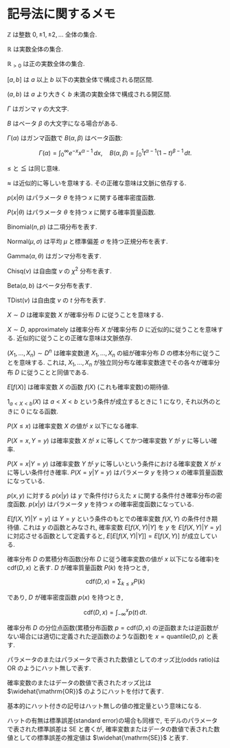 # 記号法に関するメモ

$\mathbb{Z}$ は整数 $0,\pm 1,\pm 2,\ldots$ 全体の集合.

$\mathbb{R}$ は実数全体の集合.

$\mathbb{R}_{>0}$ は正の実数全体の集合.

$[a, b]$ は $a$ 以上 $b$ 以下の実数全体で構成される閉区間.

$(a, b)$ は $a$ より大きく $b$ 未満の実数全体で構成される開区間.

$\Gamma$ はガンマ $\gamma$ の大文字.

$B$ はベータ $\beta$ の大文字になる場合がある.

$\Gamma(\alpha)$ はガンマ函数で $B(\alpha,\beta)$ はベータ函数:

$$
\Gamma(\alpha) = \int_0^\infty e^{-x} x^{\alpha-1}\,dx, \quad
B(\alpha, \beta) = \int_0^1 t^{\alpha-1}(1-t)^{\beta-1}\,dt.
$$

$\le$ と $\leqq$ は同じ意味.

$\approx$ は近似的に等しいを意味する. その正確な意味は文脈に依存する.

$p(x|\theta)$ はパラメータ $\theta$ を持つ $x$ に関する確率密度函数.

$P(x|\theta)$ はパラメータ $\theta$ を持つ $x$ に関する確率質量函数.

$\mathrm{Binomial}(n, p)$ は二項分布を表す.

$\mathrm{Normal}(\mu, \sigma)$ は平均 $\mu$ と標準偏差 $\sigma$ を持つ正規分布を表す.

$\mathrm{Gamma}(\alpha, \theta)$ はガンマ分布を表す.

$\mathrm{Chisq}(\nu)$ は自由度 $\nu$ の $\chi^2$ 分布を表す.

$\mathrm{Beta}(a, b)$ はベータ分布を表す.

$\mathrm{TDist}(\nu)$ は自由度 $\nu$ の $t$ 分布を表す.

$X \sim D$ は確率変数 $X$ が確率分布 $D$ に従うことを意味する.

$X \sim D$, approximately は確率分布 $X$ が確率分布 $D$ に近似的に従うことを意味する.  近似的に従うことの正確な意味は文脈依存.

$(X_1,\ldots,X_n) \sim D^n$ は確率変数達 $X_1,\ldots,X_n$ の組が確率分布 $D$ の標本分布に従うことを意味する. これは, $X_1,\ldots,X_n$ が独立同分布な確率変数達でその各々が確率分布 $D$ に従うことと同値である.

$E[f(X)]$ は確率変数 $X$ の函数 $f(X)$ (これも確率変数)の期待値.

$1_{a<X<b}(X)$ は $a<X<b$ という条件が成立するときに $1$ になり, それ以外のときに $0$ になる函数.

$P(X \le x)$ は確率変数 $X$ の値が $x$ 以下になる確率.

$P(X=x, Y=y)$ は確率変数 $X$ が $x$ に等しくてかつ確率変数 $Y$ が $y$ に等しい確率.

$P(X=x|Y=y)$ は確率変数 $Y$ が $y$ に等しいという条件における確率変数 $X$ が $x$ に等しい条件付き確率. $P(X=y|Y=y)$ はパラメータ $y$ を持つ $x$ の確率質量函数になっている.

$p(x, y)$ に対する $p(x|y)$ は $y$ で条件付けらえた $x$ に関する条件付き確率分布の密度函数.  $p(x|y)$ はパラメータ $y$ を持つ $x$ の確率密度函数になっている.

$E[f(X,Y)|Y=y]$ は $Y=y$ という条件のもとでの確率変数 $f(X,Y)$ の条件付き期待値. これは $y$ の函数とみなされ, 確率変数 $E[f(X,Y)|Y]$ を $y$ を $E[f(X,Y)|Y=y]$ に対応させる函数として定義すると, $E[E[f(X,Y)|Y]] = E[f(X,Y)]$ が成立している.

確率分布 $D$ の累積分布函数(分布 $D$ に従う確率変数の値が $x$ 以下になる確率)を $\mathrm{cdf}(D, x)$ と表す. $D$ が確率質量函数 $P(k)$ を持つとき, 

$$
\mathrm{cdf}(D, x) = \sum_{k \le x} P(k)
$$

であり, $D$ が確率密度函数 $p(x)$ を持つとき,

$$
\mathrm{cdf}(D, x) = \int_{-\infty}^x p(t) \,dt.
$$

確率分布 $D$ の分位点函数(累積分布函数 $p=\mathrm{cdf}(D, x)$ の逆函数または逆函数がない場合には適切に定義された逆函数のような函数)を $x = \mathrm{quantile}(D, p)$ と表す.

パラメータのまたはパラメータで表された数値としてのオッズ比(odds ratio)は $\mathrm{OR}$ のようにハット無しで表す.

確率変数のまたはデータの数値で表されたオッズ比は $\widehat{\mathrm{OR}}$ のようにハットを付けて表す. 

基本的にハット付きの記号はハット無しの値の推定量という意味になる.

ハットの有無は標準誤差(standard error)の場合も同様で, モデルのパラメータで表された標準誤差は $\mathrm{SE}$ と書くが, 確率変数またはデータの数値で表された数値としての標準誤差の推定値は $\widehat{\mathrm{SE}}$ と表す.
